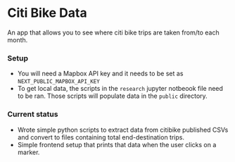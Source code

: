 # Citi Bike Data

An app that allows you to see where citi bike trips are taken from/to each month.


### Setup

- You will need a Mapbox API key and it needs to be set as `NEXT_PUBLIC_MAPBOX_API_KEY`
- To get local data, the scripts in the `research` jupyter notbeook file need to be ran. Those scripts will populate data in the `public` directory.

### Current status

- Wrote simple python scripts to extract data from citibike published CSVs and convert to files containing total end-destination trips. 
- Simple frontend setup that prints that data when the user clicks on a marker.
